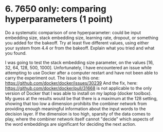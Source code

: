 # 6. 7650 only: comparing hyperparameters (1 point)

Do a systematic comparison of one hyperparameter: could be input embedding size, stack embedding size, learning rate, dropout, or something you added for the bakeoff. Try at least five different values, using either your system from 4.4 or from the bakeoff. Explain what you tried and what you found.

I was going to test the stack embedding size parameter, on the values [16, 32, 64, 128, 500, 1000]. Unfortunately, I have encountered an issue while attempting to use Docker after a computer restart and have not been able to carry the experiment out. The issue is this one:
https://github.com/docker/docker/issues/30239
And the fix, here:
https://github.com/docker/docker/pull/31668
is not applicable to the only version of Docker that I was able to install on my laptop (docker toolbox).
My guess at the results would be that there is a maximum at the 128 setting, showing that too low a dimension prohibits the combiner network from providing enough meaningful information about the input words to the decision layer. If the dimension is too high, sparsity of the data comes to play, where the combiner network itself cannot "decide" which aspects of the word embeddings are significant for deciding the next action.
